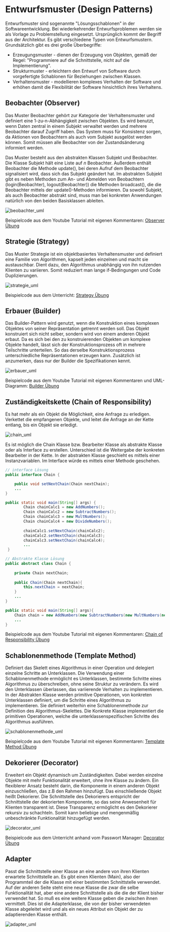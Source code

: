 # Entwurfsmuster (Design Patterns)

Entwurfsmuster sind sogenannte "Lösungsschablonen" in der Softwareentwicklung. Bei wiederkehrender Entwurfsproblemen werden sie als Vorlage zu Problemstellung eingesetzt. Ursprünglich kommt der Begriff aus der Architektur. Es gibt verschiedene Typen von Entwurfsmustern. Grundsätzlich gibt es drei große Überbegriffe: 

* Erzeugungsmuster - dienen der Erzeugung von Objekten, gemäß der Regel: "Programmiere auf die Schnittstelle, nicht auf die Implementierung". 
* Strukturmuster - erleichtern den Entwurf von Software durch vorgefertigte Schablonen für Beziehungen zwischen Klassen. 
* Verhaltensmuster - modellieren komplexes Verhalten der Software und erhöhen damit die Flexibilität der Software hinsichtlich ihres Verhaltens. 

## Beobachter (Observer) 

Das Muster Beobachter gehört zur Kategorie der Verhaltensmuster und definiert eine 1-zu-n-Abhängigkeit zwischen Objekten. Es wird benutzt, wenn Daten zentral in einem Subjekt verwaltet werden und mehrere Beobachter darauf Zugriff haben. Das System muss für Konsistenz sorgen, da Aktionen von Beobachtern als auch vom Subjekt ausgelöst werden können. Somit müssen alle Beobachter von der Zustandsänderung informiert werden. 

Das Muster besteht aus den abstrakten Klassen Subjekt und Beobachter. Die Klasse Subjekt hält eine Liste auf *n* Beobachter. Außerdem enthält Beobachter die Methode update(), bei deren Aufruf dem Beobachter signalisiert wird, dass sich das Subjekt geändert hat. Im abstrakten Subjekt gibt es neben Methoden zum An- und Abmelden von Beobachtern (login(Beobachter), logout(Beobachter)) die Methoden broadcast(), die die Beobachter mittels der update()-Methoden informieren.
Da sowohl Subjekt, als auch Beobachter abstrakt sind, muss man bei konkreten Anwendungen natürlich von den beiden Basisklassen ableiten. 

![beobachter_uml](images/beobachter_uml.png)

Beispielcode aus dem Youtube Tutorial mit eigenen Kommentaren: [Observer Übung](Observer_Uebung)

## Strategie (Strategy)

Das Muster Strategie ist ein objektbasiertes Verhaltensmuster und definiert eine Familie von Algorithmen, kapselt jeden einzelnen und macht sie austauschbar. Dient dazu, den Algorithmus unabhängig von ihn nutzenden Klienten zu variieren. Somit reduziert man lange if-Bedingungen und Code Duplizierungen. 

![strategie_uml](images/strategie_uml.png)

Beispielcode aus dem Unterricht: [Strategy Übung](Strategy_Uebung)

## Erbauer (Builder)

Das Builder-Pattern wird genutzt, wenn die Konstruktion eines komplexen Objektes von seiner Repräsentation getrennt werden soll. Das Objekt konstruiert sich nicht selber, sondern wird von einem anderen Objekt erbaut. Da es sich bei den zu konstruierenden Objekten um komplexe Objekte handelt, lässt sich der Konstruktionsprozess oft in mehrere Teilschritte unterteilen. So das derselbe Konstruktionsprozess unterschiedliche Repräsentationen erzeugen kann. Zusätzlich ist anzumerken, dass nur der Builder die Spezifikationen kennt.

![erbauer_uml](images/erbauer_uml.png)

Beispielcode aus dem Youtube Tutorial mit eigenen Kommentaren und UML-Diagramm: [Builder Übung](Builder_Uebung)

## Zuständigkeitskette (Chain of Responsibility)

Es hat mehr als ein Objekt die Möglichkeit, eine Anfrage zu erledigen. Verkettet die empfangenen Objekte, und leitet die Anfrage an der Kette entlang, bis ein Objekt sie erledigt.

![chain_uml](images/chain_uml.png)

Es ist möglich die Chain Klasse bzw. Bearbeiter Klasse als abstrakte Klasse oder als Interface zu erstellen. Unterschied ist die Weitergabe der konkreten Bearbeiter in der Kette. In der abstrakten Klasse geschieht es mittels einer Instanzvariablen. Im Interface würde es mittels einer Methode geschehen.

```java
// interface Lösung
public interface Chain {

    public void setNextChain(Chain nextChain);
    ...
}

public static void main(String[] args) {
        Chain chainCalc1 = new AddNumbers();
        Chain chainCalc2 = new SubtractNumbers();
        Chain chainCalc3 = new MultNumbers();
        Chain chainCalc4 = new DivideNumbers();
     
        chainCalc1.setNextChain(chainCalc2);
        chainCalc2.setNextChain(chainCalc3);
        chainCalc3.setNextChain(chainCalc4);
        ...
 }

// Abstrakte Klasse Lösung
public abstract class Chain {
    
    private Chain nextChain;
    
    public Chain(Chain nextChain){
        this.nextChain = nextChain;
    }
    ...
}

public static void main(String[] args){
    Chain chain = new AddNumbers(new SubtractNumbers(new MultNumbers(new DivideNumbers(null))));
    ...
}

```

Beispielcode aus dem Youtube Tutorial mit eigenen Kommentaren: [Chain of Responsibility Übung](Chain_of_Responsibility_Uebung)

## Schablonenmethode (Template Method)

Definiert das Skelett eines Algorithmus in einer Operation und delegiert einzelne Schritte an Unterklassen. Die Verwendung einer Schablonenmethode ermöglicht es Unterklassen, bestimmte Schritte eines Algorithmus zu überschreiben, ohne seine Struktur zu verändern. Es wird den Unterklassen überlassen, das variierende Verhalten zu implementieren. In der Abstrakten Klasse werden primitive Operationen, von konkreten Unterklassen definiert, um die Schritte eines Algorithmus zu implementieren. Sie definiert weiterhin eine Schablonenmethode zur Definition des Algorithmus-Skelettes. Die Konkrete Klasse implementiert die primitiven Operationen, welche die unterklassenspezifischen Schritte des Algorithmus ausführen.

![schablonenmethode_uml](images/schablonenmethode_uml.png)

Beispielcode aus dem Youtube Tutorial mit eigenen Kommentaren: [Template Method Übung](Template_Method_Uebung)

## Dekorierer (Decorator)

Erweitert ein Objekt dynamisch um Zuständigkeiten. Dabei werden einzelne Objekte mit mehr Funktionalität erweitert, ohne ihre Klasse zu ändern. Ein flexiblerer Ansatz besteht darin, die Komponente in einem anderen Objekt einzuschließen, das z.B den Rahmen hinzufügt. Das einschließende Objekt heißt Dekorierer. Die Schnittstelle des Dekorierers entspricht der Schnittstelle der dekorierten Komponente, so das seine Anwesenheit für Klienten transparent ist. Diese Transparenz ermöglicht es den Dekorierer rekursiv zu schachteln. Somit kann beliebige und mengenmäßig unbeschränkte Funktionalität hinzugefügt werden.

![decorator_uml](images/decorator_uml.png)

Beispielcode aus dem Unterricht anhand vom Passwort Manager: [Decorator Übung](Decorator_Uebung)

 ## Adapter

Passt die Schnittstelle einer Klasse an eine andere von ihren Klienten erwartete Schnittstelle an. Es gibt einen Klienten (Main), also der Programmteil der die Klasse mit einer bestimmten Schnittstelle verwendet. Auf der anderen Seite steht eine neue Klasse die zwar die selbe Funktionalität hat, aber eine andere Schnittstelle als die die der Klient bisher verwendet hat. So muß es eine weitere Klasse geben die zwischen ihnen vermittelt. Dies ist die Adapterklasse, die von der bisher verwendeten Klasse abgeleitet wird und als ein neues Attribut ein Objekt der zu adaptierenden Klasse enthält.

![adapter_uml](images/adapter_uml.png)
